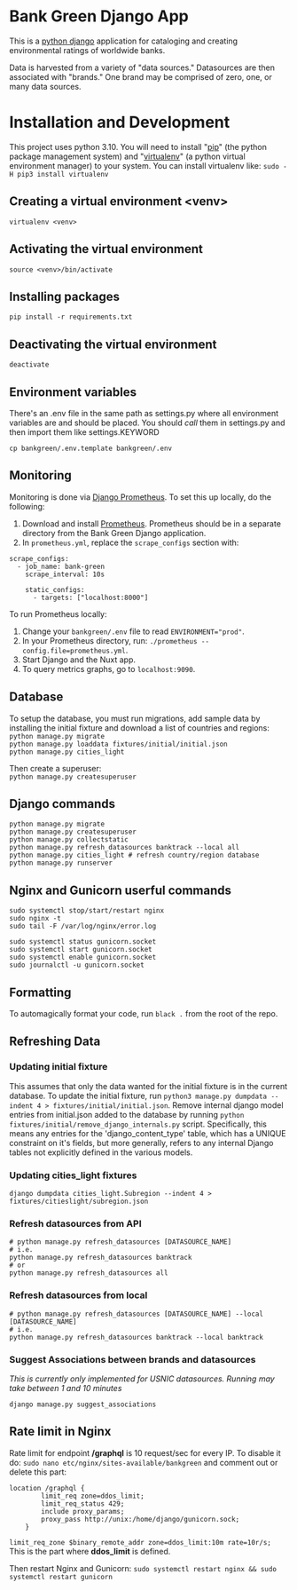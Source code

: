 # Bank Green Django App

This is a [python django](https://www.djangoproject.com/) application for cataloging and creating environmental ratings of worldwide banks.

Data is harvested from a variety of "data sources." Datasources are then associated with "brands." One brand may be comprised of zero, one, or many data sources.

# Installation and Development

This project uses python 3.10. You will need to install "[pip](https://pip.pypa.io/en/stable/installation/)" (the python package management system) and "[virtualenv](https://virtualenv.pypa.io/en/latest/installation.html)" (a python virtual environment manager) to your system. You can install virtualenv like: `sudo -H pip3 install virtualenv`


## Creating a virtual environment \<venv\>

`virtualenv <venv>`

## Activating the virtual environment

`source <venv>/bin/activate`

## Installing packages

`pip install -r requirements.txt`

## Deactivating the virtual environment

`deactivate`

## Environment variables
There's an .env file in the same path as settings.py where all environment variables are and should be placed. You should *call* them in settings.py and then import them like settings.KEYWORD

`cp bankgreen/.env.template bankgreen/.env`

## Monitoring

Monitoring is done via [Django Prometheus](https://github.com/korfuri/django-prometheus). To set this up locally, do the following:

1. Download and install [Prometheus](https://prometheus.io/docs/introduction/first_steps/). Prometheus should be in a separate directory from the Bank Green Django application.
2. In `prometheus.yml`, replace the `scrape_configs` section with:
```
scrape_configs:
  - job_name: bank-green
    scrape_interval: 10s

    static_configs:
      - targets: ["localhost:8000"]
```

To run Prometheus locally:

1. Change your `bankgreen/.env` file to read `ENVIRONMENT="prod"`.
2. In your Prometheus directory, run: `./prometheus --config.file=prometheus.yml`.
3. Start Django and the Nuxt app.
4. To query metrics graphs, go to `localhost:9090`.

## Database
To setup the database, you must run migrations, add sample data by installing the initial fixture and download a list of countries and regions:   
`python manage.py migrate`   
`python manage.py loaddata fixtures/initial/initial.json`   
`python manage.py cities_light`   

Then create a superuser:   
`python manage.py createsuperuser`

## Django commands

```
python manage.py migrate
python manage.py createsuperuser
python manage.py collectstatic
python manage.py refresh_datasources banktrack --local all
python manage.py cities_light # refresh country/region database
python manage.py runserver
```

## Nginx and Gunicorn userful commands

```
sudo systemctl stop/start/restart nginx
sudo nginx -t
sudo tail -F /var/log/nginx/error.log

sudo systemctl status gunicorn.socket
sudo systemctl start gunicorn.socket
sudo systemctl enable gunicorn.socket
sudo journalctl -u gunicorn.socket
```
## Formatting

To automagically format your code, run `black .` from the root of the repo.

## Refreshing Data

### Updating initial fixture
This assumes that only the data wanted for the initial fixture is in the current database. To update the initial fixture, run `python3 manage.py dumpdata --indent 4 > fixtures/initial/initial.json`. Remove internal django model entries from initial.json added to the database by running `python fixtures/initial/remove_django_internals.py` script. Specifically, this means any entries for the 'django_content_type' table, which has a UNIQUE constraint on it's fields, but more generally, refers to any internal Django tables not explicitly defined in the various models.   

### Updating cities_light fixtures
```
django dumpdata cities_light.Subregion --indent 4 > fixtures/citieslight/subregion.json
```

### Refresh datasources from API

```
# python manage.py refresh_datasources [DATASOURCE_NAME]
# i.e.
python manage.py refresh_datasources banktrack
# or
python manage.py refresh_datasources all
```

### Refresh datasources from local

```
# python manage.py refresh_datasources [DATASOURCE_NAME] --local [DATASOURCE_NAME]
# i.e.
python manage.py refresh_datasources banktrack --local banktrack
```

### Suggest Associations between brands and datasources
_This is currently only implemented for USNIC datasources. Running may take between 1 and 10 minutes_
```
django manage.py suggest_associations
```

## Rate limit in Nginx
Rate limit for endpoint **/graphql** is 10 request/sec for every IP.
To disable it do: `sudo nano etc/nginx/sites-available/bankgreen` and comment out or delete this part:
```
location /graphql {
        limit_req zone=ddos_limit;
        limit_req_status 429;
        include proxy_params;
        proxy_pass http://unix:/home/django/gunicorn.sock;
    }
```
`limit_req_zone $binary_remote_addr zone=ddos_limit:10m rate=10r/s;` This is the part where **ddos_limit** is defined.

Then restart Nginx and Gunicorn:
`sudo systemctl restart nginx && sudo systemctl restart gunicorn`
